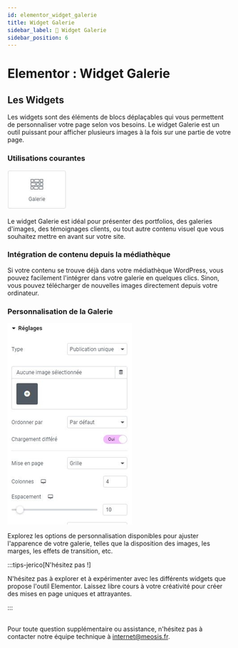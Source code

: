 ```yaml
---
id: elementor_widget_galerie
title: Widget Galerie
sidebar_label: 🌅 Widget Galerie
sidebar_position: 6
---
```


# Elementor : Widget Galerie

## Les Widgets

Les widgets sont des éléments de blocs déplaçables qui vous permettent de personnaliser votre page selon vos besoins. Le widget Galerie est un outil puissant pour afficher plusieurs images à la fois sur une partie de votre page.

### Utilisations courantes

![Galerie](./img/46.jpg)

Le widget Galerie est idéal pour présenter des portfolios, des galeries d'images, des témoignages clients, ou tout autre contenu visuel que vous souhaitez mettre en avant sur votre site.

### Intégration de contenu depuis la médiathèque

Si votre contenu se trouve déjà dans votre médiathèque WordPress, vous pouvez facilement l'intégrer dans votre galerie en quelques clics. Sinon, vous pouvez télécharger de nouvelles images directement depuis votre ordinateur.

### Personnalisation de la Galerie

![Galerie](./img/45.jpg)

Explorez les options de personnalisation disponibles pour ajuster l'apparence de votre galerie, telles que la disposition des images, les marges, les effets de transition, etc.

:::tips-jerico[N'hésitez pas !]

N'hésitez pas à explorer et à expérimenter avec les différents widgets que propose l'outil Elementor. Laissez libre cours à votre créativité pour créer des mises en page uniques et attrayantes. 

:::

\
Pour toute question supplémentaire ou assistance, n'hésitez pas à contacter notre équipe technique à internet@meosis.fr.

